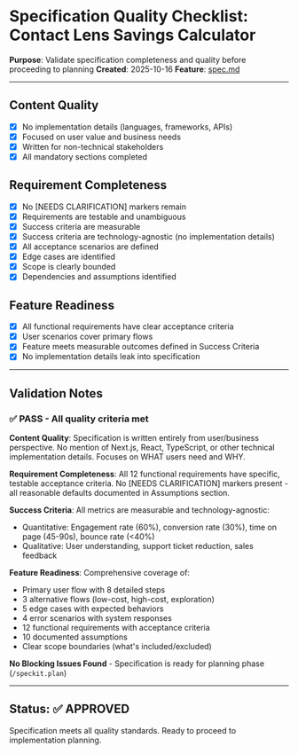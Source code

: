 # Specification Quality Checklist: Contact Lens Savings Calculator

**Purpose**: Validate specification completeness and quality before proceeding to planning
**Created**: 2025-10-16
**Feature**: [spec.md](../spec.md)

---

## Content Quality

- [x] No implementation details (languages, frameworks, APIs)
- [x] Focused on user value and business needs
- [x] Written for non-technical stakeholders
- [x] All mandatory sections completed

## Requirement Completeness

- [x] No [NEEDS CLARIFICATION] markers remain
- [x] Requirements are testable and unambiguous
- [x] Success criteria are measurable
- [x] Success criteria are technology-agnostic (no implementation details)
- [x] All acceptance scenarios are defined
- [x] Edge cases are identified
- [x] Scope is clearly bounded
- [x] Dependencies and assumptions identified

## Feature Readiness

- [x] All functional requirements have clear acceptance criteria
- [x] User scenarios cover primary flows
- [x] Feature meets measurable outcomes defined in Success Criteria
- [x] No implementation details leak into specification

---

## Validation Notes

### ✅ PASS - All quality criteria met

**Content Quality**: Specification is written entirely from user/business perspective. No mention of Next.js, React, TypeScript, or other technical implementation details. Focuses on WHAT users need and WHY.

**Requirement Completeness**: All 12 functional requirements have specific, testable acceptance criteria. No [NEEDS CLARIFICATION] markers present - all reasonable defaults documented in Assumptions section.

**Success Criteria**: All metrics are measurable and technology-agnostic:
- Quantitative: Engagement rate (60%), conversion rate (30%), time on page (45-90s), bounce rate (<40%)
- Qualitative: User understanding, support ticket reduction, sales feedback

**Feature Readiness**: Comprehensive coverage of:
- Primary user flow with 8 detailed steps
- 3 alternative flows (low-cost, high-cost, exploration)
- 5 edge cases with expected behaviors
- 4 error scenarios with system responses
- 12 functional requirements with acceptance criteria
- 10 documented assumptions
- Clear scope boundaries (what's included/excluded)

**No Blocking Issues Found** - Specification is ready for planning phase (`/speckit.plan`)

---

## Status: ✅ APPROVED

Specification meets all quality standards. Ready to proceed to implementation planning.
